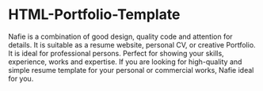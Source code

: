 # HTML-Portfolio-Template
Nafie is a combination of good design, quality code and attention for details. It is suitable as a resume website, personal CV, or creative Portfolio. It is ideal for professional persons. Perfect for showing your skills, experience, works and expertise. If you are looking for high-quality and simple resume template for your personal or commercial works, Nafie ideal for you.
